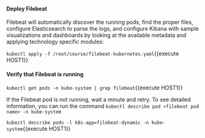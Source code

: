 #### Deploy Filebeat

Filebeat will automatically discover the running pods, find the proper files, configure Elasticsearch to parse the logs, and configure Kibana with sample visualizations and dashboards by looking at the available metadata and applying technology specific modules:

`kubectl apply -f /root/course/filebeat-kubernetes.yaml`{{execute HOST1}}

#### Verify that Filebeat is running

`kubectl get pods -n kube-system | grep filebeat`{{execute HOST1}}

If the Filebeat pod is not running, wait a minute and retry. To see detailed information, you can run the command `kubectl describe pod <filebeat pod name> -n kube-system`

`kubectl describe pods -l k8s-app=filebeat-dynamic -n kube-system`{{execute HOST1}}
